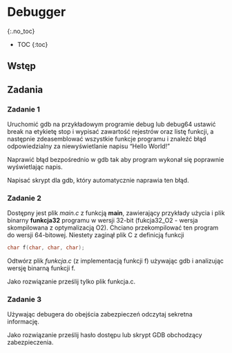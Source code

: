 Debugger
===============================
{:.no_toc}

* TOC
{:toc}

## Wstęp

###


## Zadania 

### Zadanie 1

Uruchomić gdb na przykładowym programie debug lub debug64 ustawić break na etykietę stop i wypisać zawartość rejestrów oraz listę funkcji, a następnie zdeasemblować wszystkie funkcje programu i znaleźć błąd odpowiedzialny za niewyświetlanie napisu “Hello World!”

Naprawić błąd bezpośrednio w gdb tak aby program wykonał się poprawnie wyświetlając napis. 

Napisać skrypt dla gdb, który automatycznie naprawia ten błąd. 

### Zadanie 2
Dostępny jest plik *main.c* z funkcją **main**, zawierający przykłady użycia i plik binarny **funkcja32**  programu w wersji 32-bit (fukcja32_O2 - wersja skompilowana z optymalizacją O2). 
Chciano przekompilować ten program do wersji 64-bitowej. Niestety zaginął plik C  z definicją funkcji  
```c
char f(char, char, char);
```
Odtwórz plik *funkcja.c* (z implementacją funkcji f) używając gdb i analizując wersję binarną funkcji f. 

Jako rozwiązanie prześlij tylko plik funkcja.c.

### Zadanie 3
Używając debugera do obejścia zabezpieczeń odczytaj sekretna informację.

Jako rozwiązanie prześlij hasło dostępu lub skrypt GDB obchodzący zabezpieczenia.
